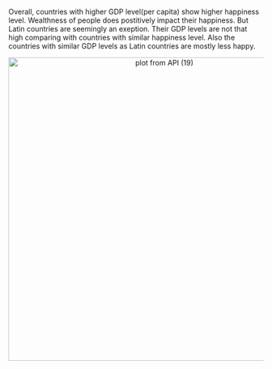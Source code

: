 Overall, countries with higher GDP level(per capita) show higher happiness level. Wealthness of people does postitively impact their happiness. 
But Latin countries are seemingly an exeption. Their GDP levels are not that high comparing with countries with similar happiness level. 
Also the countries with similar GDP levels as Latin countries are mostly less happy. 

<div>
    <a href="https://plot.ly/~wyr211/74/?share_key=uSdAs91iMWU1at0lMCHwL5" target="_blank" title="plot from API (19)" style="display: block; text-align: center;"><img src="https://plot.ly/~wyr211/74.png?share_key=uSdAs91iMWU1at0lMCHwL5" alt="plot from API (19)" style="max-width: 100%;width: 600px;"  width="100%" onerror="this.onerror=null;this.src='https://plot.ly/404.png';" /></a>
    
</div>

